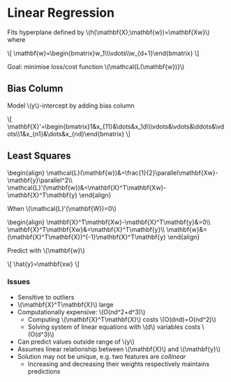 # Linear Regression

Fits hyperplane defined by \\(h(\mathbf{X};\mathbf{w})=\mathbf{Xw}\\) where

\\[
    \mathbf{w}=\begin{bmatrix}w_1\\\\\vdots\\\\w_{d+1}\end{bmatrix}
\\]

Goal: minimise loss/cost function \\(\mathcal{L(\mathbf{w})}\\)

## Bias Column

Model \\(y\\)-intercept by adding bias column

\\[
    \mathbf{X}'=\begin{bmatrix}1&x_{11}&\dots&x_1d\\\\\vdots&\vdots&\ddots&\vdots\\\\1&x_{n1}&\dots&x_{nd}\end{bmatrix}
\\]

## Least Squares

\begin{align}
    \mathcal{L}(\mathbf{w})&=\frac{1}{2}\parallel\mathbf{Xw}-\mathbf{y}\parallel^2\\\\
    \mathcal{L}'(\mathbf{w})&=\mathbf{X}^T\mathbf{Xw}-\mathbf{X}^T\mathbf{y}
\end{align}

When \\(\mathcal{L}'(\mathbf{W})=0\\)

\begin{align}
    \mathbf{X}^T\mathbf{Xw}-\mathbf{X}^T\mathbf{y}&=0\\\\
    \mathbf{X}^T\mathbf{Xw}&=\mathbf{X}^T\mathbf{y}\\\\
    \mathbf{w}&=(\mathbf{X}^T\mathbf{X})^{-1}\mathbf{X}^T\mathbf{y}
\end{align}

Predict with \\(\mathbf{w}\\)

\\[
    \hat{y}=\mathbf{xw}
\\]

### Issues

- Sensitive to outliers
- \\(\mathbf{X}^T\mathbf{X}\\) large
- Computationally expensive: \\(O(nd^2+d^3)\\)
    - Computing \\(\mathbf{X}^T\mathbf{X}\\) costs \\(O(dnd)=O(nd^2)\\)
    - Solving system of linear equations with \\(d\\) variables costs \\(O(d^3)\\)
- Can predict values outside range of \\(y\\)
- Assumes linear relationship between \\(\mathbf{X}\\) and \\(\mathbf{y}\\)
- Solution may not be unique, e.g. two features are *collinear*
    - Increasing and decreasing their weights respectively maintains predictions